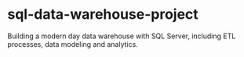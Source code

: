 # sql-data-warehouse-project
Building a modern day data warehouse with SQL Server, including ETL processes, data modeling and analytics. 

